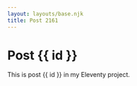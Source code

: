 ```yaml
---
layout: layouts/base.njk
title: Post 2161
---
```


# Post {{ id }}

This is post {{ id }} in my Eleventy project.
